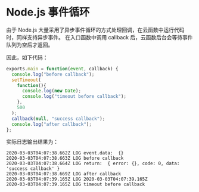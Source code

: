 # Node.js 事件循环

由于 Node.js 大量采用了异步事件循环的方式处理回调，在云函数中运行代码时，同样支持异步事件。
在入口函数中调用 callback 后，云函数后台会等待事件队列为空后才返回。

因此，如下代码：

```javascript
exports.main = function(event, callback) {
  console.log("before callback");
  setTimeout(
    function(){
      console.log(new Date);
      console.log("timeout before callback");
    },
    500
  );
  callback(null, "success callback");
  console.log("after callback");
};
```

实际日志输出结果为：

```
2020-03-03T04:07:38.662Z LOG event.data:  {}
2020-03-03T04:07:38.663Z LOG before callback
2020-03-03T04:07:38.664Z LOG return:  { error: {}, code: 0, data: 'success callback' }
2020-03-03T04:07:38.669Z LOG after callback
2020-03-03T04:07:39.165Z LOG 2020-03-03T04:07:39.165Z
2020-03-03T04:07:39.165Z LOG timeout before callback
```
